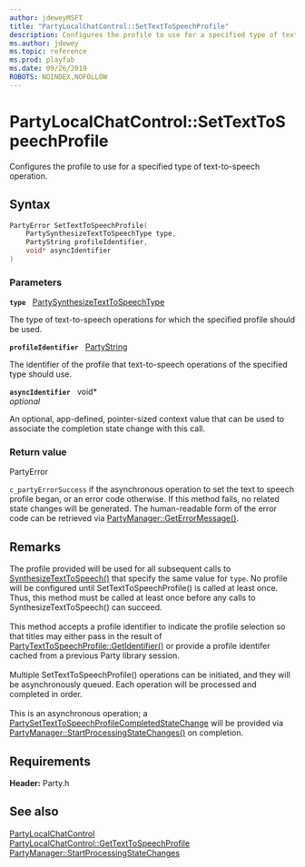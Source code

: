 ```yaml
---
author: jdeweyMSFT
title: "PartyLocalChatControl::SetTextToSpeechProfile"
description: Configures the profile to use for a specified type of text-to-speech operation.
ms.author: jdewey
ms.topic: reference
ms.prod: playfab
ms.date: 09/26/2019
ROBOTS: NOINDEX,NOFOLLOW
---
```


# PartyLocalChatControl::SetTextToSpeechProfile  

Configures the profile to use for a specified type of text-to-speech operation.  

## Syntax  
  
```cpp
PartyError SetTextToSpeechProfile(  
    PartySynthesizeTextToSpeechType type,  
    PartyString profileIdentifier,  
    void* asyncIdentifier  
)  
```  
  
### Parameters  
  
**`type`** &nbsp; [PartySynthesizeTextToSpeechType](../../../enums/partysynthesizetexttospeechtype.md)  
  
The type of text-to-speech operations for which the specified profile should be used.  
  
**`profileIdentifier`** &nbsp; [PartyString](../../../typedefs.md)  
  
The identifier of the profile that text-to-speech operations of the specified type should use.  
  
**`asyncIdentifier`** &nbsp; void*  
*optional*  
  
An optional, app-defined, pointer-sized context value that can be used to associate the completion state change with this call.  
  
  
### Return value  
PartyError
  
```c_partyErrorSuccess``` if the asynchronous operation to set the text to speech profile began, or an error code otherwise. If this method fails, no related state changes will be generated. The human-readable form of the error code can be retrieved via [PartyManager::GetErrorMessage()](../../PartyManager/methods/partymanager_geterrormessage.md).
  
## Remarks  
  
The profile provided will be used for all subsequent calls to [SynthesizeTextToSpeech()](partylocalchatcontrol_synthesizetexttospeech.md) that specify the same value for `type`. No profile will be configured until SetTextToSpeechProfile() is called at least once. Thus, this method must be called at least once before any calls to SynthesizeTextToSpeech() can succeed. <br /><br /> This method accepts a profile identifier to indicate the profile selection so that titles may either pass in the result of [PartyTextToSpeechProfile::GetIdentifier()](../../PartyTextToSpeechProfile/methods/partytexttospeechprofile_getidentifier.md) or provide a profile identifer cached from a previous Party library session.   <br /><br /> Multiple SetTextToSpeechProfile() operations can be initiated, and they will be asynchronously queued. Each operation will be processed and completed in order.   <br /><br /> This is an asynchronous operation; a [PartySetTextToSpeechProfileCompletedStateChange](../../../structs/partysettexttospeechprofilecompletedstatechange.md) will be provided via [PartyManager::StartProcessingStateChanges()](../../PartyManager/methods/partymanager_startprocessingstatechanges.md) on completion.
  
## Requirements  
  
**Header:** Party.h
  
## See also  
[PartyLocalChatControl](../partylocalchatcontrol.md)  
[PartyLocalChatControl::GetTextToSpeechProfile](partylocalchatcontrol_gettexttospeechprofile.md)  
[PartyManager::StartProcessingStateChanges](../../PartyManager/methods/partymanager_startprocessingstatechanges.md)
  
  
